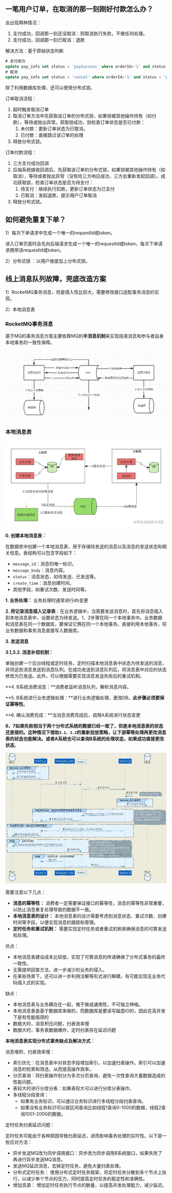 ## 一笔用户订单，在取消的那一刻刚好付款怎么办？

会出现两种情况：

1. 支付成功，回调那一刻还没取消：则取消执行失败，不做任何处理。
2. 支付成功，回调那一刻已取消：退款

解决方法：基于原始状态判断

```sql
# 支付成功
update pay_info set status = 'paySuccess' where orderId='1' and status = 'paying';
# 取消
update pay_info set status = 'cancel' where orderId='1' and status = 'paying';
```



除了利用数据库处理，还可以使用分布式锁。

订单取消流程：

1. 超时触发取消订单
2. 取消订单方法中先获取该订单的分布式锁，如果锁被其他操作持有（如付款），等待或抛出异常。获取锁成功，则检查订单状态是否已付款：
   1. 未付款：更新订单状态为已取消。
   2. 已付款：直接跳过该订单的处理
3. 释放分布式锁。



订单付款流程：

1. 三方支付成功回调
2. 后端系统接收回调后，先获取该订单的分布式锁，如果锁被其他操作持有（如取消），等待或者抛出异常（没有给三方响应成功，三方会重新发起回调）。成功获取锁，检查订单状态是否为待支付：
   1. 待支付：继续执行扣款，更新订单状态为已支付
   2. 已取消：发起退款，提示用户订单取消
3. 释放分布式锁。



## 如何避免重复下单？

1）每次下单请求中生成一个唯一的requestId或token。

进入订单页面时会先向后端请求生成一个唯一的requestId或token，每次下单请求携带该requestId或token。

2）分布式锁 ：以用户维度加上分布式锁。



## 线上消息队列故障，兜底改造方案

1）RocketMQ事务消息，但是侵入性比较大，需要修改接口适配事务消息的实现。

2）本地消息表



### RocketMQ事务消息

基于MQ的事务消息方案主要依靠MQ的**半消息机制**来实现投递消息和参与者自身本地事务的一致性保障。

![](./后端场景/事务消息.png)



### 本地消息表

![](./后端场景/本地消息表.png)

**0. 创建本地消息表：**

在数据库中创建一个本地消息表，用于存储待发送的消息以及消息的发送状态和相关信息。表结构可以包含字段如下：

- `message_id`：消息的唯一标识。
- `message_body`：消息内容。
- `status`：消息状态，如待发送、已发送等。
- `create_time`：消息创建时间。
- 其他字段，如重试次数、发送时间等。

**1. 业务处理：** 业务处理时通常进行db变更

**2. 将记录消息插入记录表**：在业务逻辑中，当需要发送消息时，首先将消息插入到本地消息表中，设置状态为待发送。1、2步骤在同一个本地事务中。业务数据和消息表在同一个数据库，要保证它俩在同一个本地事务。直接利用本地事务，将业务数据和事务消息直接写入数据库。

**3. 发送消息**

**3.1,3.2. 消息补偿机制：**

单独创建一个后台线程或定时任务，定时扫描本地消息表中状态为待发送的消息，并将这些消息发送到消息队列。在成功发送到消息队列后，将消息表中对应的状态修改为已发送。此外，可以根据需要实现消息发送失败后的重试机制。

**4. B系统消费消息：**消费者监听消息队列，解析消息内容。

**5. B系统进行业务逻辑处理：**进行业务逻辑处理，更改DB。**此步骤必须要保证幂等性**。

**6. 确认消费完成：**当消息消费完成后，调用A系统进行状态变更

**6、7如果失败相当于两个分布式系统的数据已经一致了，但是本地消息表的状态还是错的。这种情况下借助`3.1、3.2`的重新投放策略，让下游幂等处理再更改消息表的状态也能解决。或者A系统也可以查询B系统的处理状态，如果成功直接更改状态**。

![](./后端场景/本地消息表序列图.png)

需要注意以下几点：

- **消息的幂等性：** 消费者一定需要保证接口的幂等性，消息的幂等性非常重要，以防止消息重复处理导致的数据不一致。
- **本地消息表的设计：** 本地消息表的设计需要考虑到消息状态、重试次数、创建时间等字段，以便实现消息的跟踪和管理。
- **定时任务和重试机制：** 需要实现定时任务或者重试机制来确保消息的可靠发送和处理。



优点：

- 本地消息表建设成本比较低，实现了可靠消息的传递确保了分布式事务的最终一致性。
- 无需提供回查方法，进一步减少的业务的侵入。
- 在某些场景下，还可以进一步利用注解等形式进行解耦，有可能实现无业务代码侵入式的实现。

缺点：

- 本地消息表与业务耦合在一起，难于做成通用性，不可独立伸缩。
- 本地消息表是基于数据库来做的，而数据库是要读写磁盘IO的，因此在高并发下是有性能瓶颈的
- 数据大时，消息积压问题，扫表效率慢
- 数据大时，事务表数据爆炸，定时扫表存在延迟问题



**本地消息表实现分布式事务缺点及解决方式**：

消息堆积、扫表效率慢：

- 索引优化：在消息表中对状态字段增加索引，以加速扫表操作。索引可以加速消息的检索和筛选，从而提高操作效率。
- 分页查询：将扫表操作划分为多次分页查询，避免一次性查询大量数据造成的性能问题。
- 表较大时进行分库分表：如果表较大可以进行分库分表操作。
- 多线程分段查询：
  - 如果有业务标识，可以通过业务标识进行多线程分段扫表查询。
  - 如果没有业务标识可以按区间查询比如线程1查询0-1000的数据，线程2查询1001-2000的数据。

定时任务扫表延迟问题：

定时任务可能由于各种原因导致扫表延迟，进而影响事务处理的实时性。以下是一些应对方法：

- 异步发送MQ改为同步调用接口：异步改为同步调用B系统接口，如果失败了再进行异步发送MQ消息。
- 发送MQ延迟消息，去掉定时任务，避免大量扫表处理。
- 分布式定时任务： 使用分布式定时任务框架，将定时任务分散到多个节点上执行，以减少单个节点的压力，同时提高定时任务的稳定性和准确性。
- 增加资源： 增加定时任务执行节点的数量，以提高并发处理能力，减少延迟。

